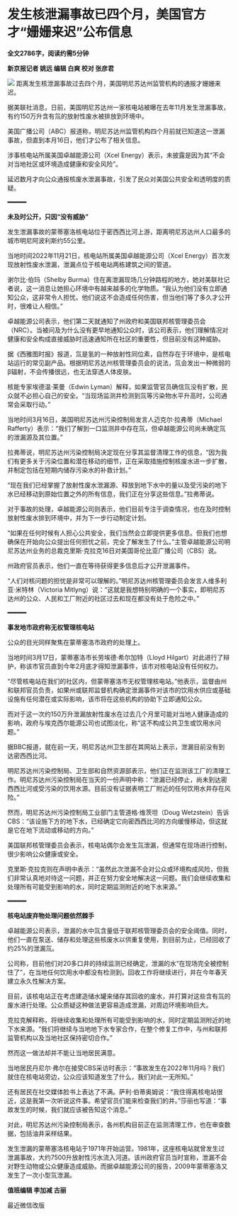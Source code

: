 # 发生核泄漏事故已四个月，美国官方才“姗姗来迟”公布信息

**全文2786字，阅读约需5分钟**

**新京报记者 姚远 编辑 白爽 校对 张彦君**

![](https://inews.gtimg.com/newsapp_bt/0/15756037363/1000)
距离发生核泄漏事故过去四个月，美国明尼苏达州监管机构的通报才姗姗来迟。

据美联社消息，日前，美国明尼苏达州一家核电站被曝在去年11月发生泄漏事故，有约150万升含有氚的放射性废水被排放到环境中。

美国广播公司（ABC）报道称，明尼苏达州监管机构四个月前就已知道这一泄漏事故，但直到本月16日，他们才公布了相关信息。

涉事核电站所属美国卓越能源公司（Xcel Energy）表示，未披露是因为其“不会对当地社区或环境造成健康和安全风险”。

延迟数月才向公众通报核废水泄漏事故，引发了民众对美国公共安全和透明度的质疑。

**━━━━━**

**未及时公开，只因“没有威胁”**

发生泄漏事故的蒙蒂塞洛核电站位于密西西比河上游，距离明尼苏达州人口最多的城市明尼阿波利斯约55公里。

当地时间2022年11月21日，核电站所属美国卓越能源公司（Xcel Energy）首次发现放射性废水泄漏，泄漏点位于核电站两栋建筑之间的管道。

谢尔比·伯玛（Shelby
Burma）住在离泄漏现场几分钟路程的地方，她对美联社记者说，这一消息让她担心环境中有越来越多的化学物质。“我认为他们没有立即通知公众，这非常令人担忧。他们说这不会造成任何伤害，但当他们等了多久才公开时，很难让人相信。”

卓越能源公司表示，他们第二天就通知了州政府和美国联邦核管理委员会（NRC）。当被问及为什么没有更早地通知公众时，该公司表示，他们理解情况对健康和安全构成直接威胁时迅速通知所在社区的重要性，但目前没有这种威胁。

据《西雅图时报》报道，氚是氢的一种放射性同位素，自然存在于环境中，是核电站运行的常见副产品。根据明尼苏达州核管理委员会的说法，氚会发出一种微弱的β辐射，不会传播很远，也无法穿透人体皮肤。

核能专家埃德温·莱曼（Edwin
Lyman）解释，如果监管官员确信氚没有扩散，民众就不必担心自己的安全。“当现场监测井检测到氚等污染物水平升高时，公司通常会采取行动。”

当地时间3月16日，美国明尼苏达州污染控制局发言人迈克尔·拉弗蒂（Michael
Rafferty）表示：“我们了解到一口监测井中存在氚，但卓越能源公司尚未确定氚的泄漏源及其位置。”

拉弗蒂说，明尼苏达州污染控制局决定现在分享其监督清理工作的信息，“因为我们有更多关于污染位置和潜在移动的细节，正在采取措施控制核废水进一步扩散，并制定包括在短期内储存污染水的补救计划。”

“现在我们已经掌握了放射性废水泄漏源、释放到地下水中的量以及受污染的地下水已经移动到原始位置之外的所有信息，我们正在分享这些信息。”拉弗蒂说。

对于事故的处理，卓越能源公司则表示，他们目前专注于调查情况，也在及时控制放射性废水排到环境中，并为下一步行动制定计划。

“如果在任何时候有人担心公共安全，我们当然会立即提供更多信息。但我们也想确保在开始向公众提出任何担忧之前，完全了解发生了什么。”主管卓越能源公司明尼苏达州业务的总裁克里斯·克拉克16日对美国哥伦比亚广播公司（CBS）说。

州政府官员表示，他们一直在等待获得更多信息后才公开泄漏事件。

“人们对核问题的担忧是非常可以理解的。”明尼苏达州核管理委员会发言人维多利亚·米特林（Victoria
Mitlyng）说：“这就是我想特别明确的一个事实，即明尼苏达州的公众、人民和工厂附近的社区过去和现在都没有处于危险之中。”

**━━━━━**

**事发地市政府称无权管理核电站**

公众的目光同样聚焦在蒙蒂塞洛市政府的处理上。

当地时间3月17日，蒙蒂塞洛市长劳埃德·希尔加特（Lloyd
Hilgart）对此进行了辩护，称该市官员直到今年2月底才得知泄漏事件，该市对核电站没有任何权力。

“尽管核电站在我们的社区内，但蒙蒂塞洛市无权管理核电站。”他表示，监督由州和联邦官员负责，如果州或联邦监督机构确定泄漏事件对该市的饮用水供应或基础设施有任何潜在或实际影响，该市将在这些机构的协助下立即通知公众。

而对于这一次约150万升泄漏放射性废水在过去几个月里可能对当地人健康造成的影响，政府与埃克西尔能源公司也试图淡化，称“这不构成公共卫生或饮用水问题。”

据BBC报道，就在前一天，明尼苏达州卫生部在其网站上表示，泄漏目前没有到达密西西比河。

明尼苏达州污染控制局、卫生部和自然资源部表示，他们正在监测该工厂的清理工作。明尼苏达州污染控制局在当天的一份声明中称：“泄漏已经停止，尚未到达密西西比河或受污染的饮用水源。目前没有证据表明工厂附近的任何饮用水井存在风险。”

然而，明尼苏达州污染控制局工业部门主管道格·维茨坦（Doug
Wetzstein）告诉CBS：“该设施下方的地下水，已经确定它向密西西比河的方向缓慢移动，但这就是它在地下流动或移动的方向。”

美国联邦核管理委员会表示，核电站偶尔会发生氚泄漏，但通常在现场进行控制，很少影响公众健康或安全。

克里斯·克拉克则在声明中表示：“虽然此次泄漏不会对公众或环境构成风险，但我们非常认真地对待这一问题，并正在努力安全地解决这一问题。我们会继续收集和处理所有可能受到影响的水，同时定期监测附近的地下水来源。”

**━━━━━**

**核电站废弃物处理问题依然棘手**

卓越能源公司表示，泄漏的水中氚含量低于联邦核管理委员会的安全阈值。同时，他们一直在泵送、储存和处理这些核废水以供重复使用，到目前为止，已经回收了约25%的泄漏氚。

公司称，目前他们对20多口井的持续监测已经确定，泄漏的水“在现场完全被控制住了”，在当地任何饮用水中都没有检测到。回收工作将继续进行，并在今年春天建立永久性解决方案。

目前，该核电站正在考虑建造储水罐来储存其回收的废水，并打算对这些含有氚的废水进行处理。公众质疑这种做法更容易造成泄漏，对周边环境影响巨大。

克拉克解释称，将继续收集和处理所有可能受到影响的水，同时定期监测附近的地下水来源。“我们将继续与当地地下水专家合作，在整个修复工作中，与州和联邦监管机构以及当地社区保持密切合作。”

然而这一做法却并不能让当地居民满意。

当地居民丹尼尔·弗尔在接受CBS采访时表示：“事故发生在2022年11月吗？我们就住在核电站旁边，公众应该知道发生了什么，我们对此一无所知。”

还有居民在社交媒体脸书上表达了不满。萨利·伯蒂奥姆说：“我住得离核电站很近，这是我第一次听说这件事。希望官员们能来检查我们的井。”莎丽也写道：“事故发生的时候，我们就应该被告知这个消息。”

对此，明尼苏达州污染控制局表示，各州机构目前正在监测清理工作，也在审查数据，包括油井采样结果。

发生泄漏的蒙蒂塞洛核电站于1971年开始运营。1981年，这座核电站就曾发生过泄漏事故，大约7500升放射性污水流入河道。该州政府官员当时宣称，泄漏不会对野生动物或公众健康造成威胁。而据卓越能源公司的报告，2009年蒙蒂塞洛又发生了一次小型氚泄漏。

**值班编辑 李加减 古丽**

最近微信改版

